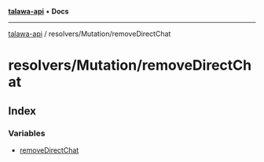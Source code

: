 [**talawa-api**](../../../README.md) • **Docs**

***

[talawa-api](../../../modules.md) / resolvers/Mutation/removeDirectChat

# resolvers/Mutation/removeDirectChat

## Index

### Variables

- [removeDirectChat](variables/removeDirectChat.md)
